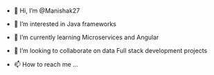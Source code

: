 - 👋 Hi, I’m @Manishak27
- 👀 I’m interested in Java frameworks
- 🌱 I’m currently learning Microservices and Angular
- 💞️ I’m looking to collaborate on data Full stack development projects

- 📫 How to reach me ...

<!---
Manishak27/Manishak27 is a ✨ special ✨ repository because its `README.md` (this file) appears on your GitHub profile.
You can click the Preview link to take a look at your changes.
--->
